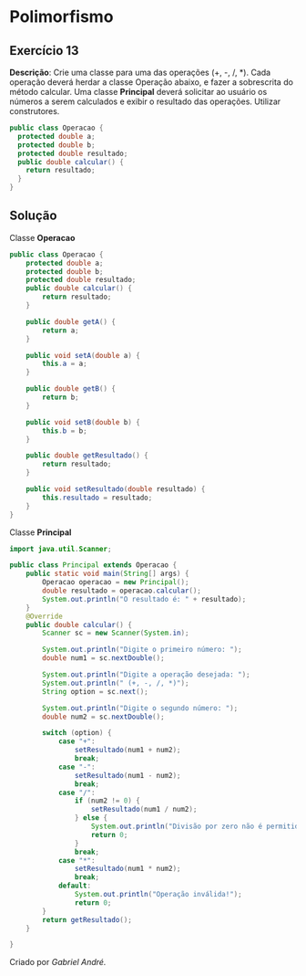 # Polimorfismo
## Exercício 13
**Descrição**: Crie uma classe para uma das operações (+, -, /, *). Cada operação deverá herdar a classe Operação abaixo, e fazer a sobrescrita do método calcular. Uma classe **Principal** deverá solicitar ao usuário os números a serem calculados e exibir o resultado das operações. Utilizar construtores.
~~~java
public class Operacao {
  protected double a;
  protected double b;
  protected double resultado;
  public double calcular() {
    return resultado;
  }
}
~~~
## Solução
Classe **Operacao**
~~~java
public class Operacao {
    protected double a;
    protected double b;
    protected double resultado;
    public double calcular() {
        return resultado;
    }

    public double getA() {
        return a;
    }

    public void setA(double a) {
        this.a = a;
    }

    public double getB() {
        return b;
    }

    public void setB(double b) {
        this.b = b;
    }

    public double getResultado() {
        return resultado;
    }

    public void setResultado(double resultado) {
        this.resultado = resultado;
    }
}
~~~
Classe **Principal**
~~~java
import java.util.Scanner;

public class Principal extends Operacao {
    public static void main(String[] args) {
        Operacao operacao = new Principal();
        double resultado = operacao.calcular();
        System.out.println("O resultado é: " + resultado);
    }
    @Override
    public double calcular() {
        Scanner sc = new Scanner(System.in);

        System.out.println("Digite o primeiro número: ");
        double num1 = sc.nextDouble();

        System.out.println("Digite a operação desejada: ");
        System.out.println(" (+, -, /, *)");
        String option = sc.next();

        System.out.println("Digite o segundo número: ");
        double num2 = sc.nextDouble();

        switch (option) {
            case "+":
                setResultado(num1 + num2);
                break;
            case "-":
                setResultado(num1 - num2);
                break;
            case "/":
                if (num2 != 0) {
                    setResultado(num1 / num2);
                } else {
                    System.out.println("Divisão por zero não é permitida!");
                    return 0;
                }
                break;
            case "*":
                setResultado(num1 * num2);
                break;
            default:
                System.out.println("Operação inválida!");
                return 0;
        }
        return getResultado();
    }

}
~~~
Criado por _Gabriel André._
